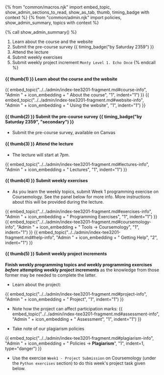{% from "common/macros.njk" import embed_topic, show_admin_sections_to_read, show_as_tab, thumb, timing_badge with context %}
{% from "common/admin.njk" import policies, show_admin_summary, topics with context %}

{% call show_admin_summary() %}
1. Learn about the course and the website
1. Submit the pre-course survey {{ timing_badge("by Saturday 2359") }}
1. Attend the lecture
1. Submit weekly exercises
1. Submit weekly project increment `Monty Level 1. Echo Once`
{% endcall %}


#### {{ thumb(1) }} Learn about the course and the website

{{ embed_topic("../../admin/index-tee3201-fragment.md#course-info", "Admin " + icon_embedding + " About the course", "1", indent="1") }}
{{ embed_topic("../../admin/index-tee3201-fragment.md#website-info", "Admin " + icon_embedding + " Using the website", "1", indent="1") }}


#### {{ thumb(2) }} Submit the pre-course survey  {{ timing_badge("by Saturday 2359", "secondary") }}

* Submit the pre-course survey, available on Canvas


#### {{ thumb(3) }} Attend the lecture

* The lecture will start at 7pm.

{{ embed_topic("../../admin/index-tee3201-fragment.md#lectures-info", "Admin " + icon_embedding + " Lectures", "1", indent="1") }}


#### {{ thumb(4) }} Submit weekly exercises

* As you learn the weekly topics, submit Week 1 programming exercise on Coursemology. See the panel below for more info. More instructions about this will be provided during the lecture.

{{ embed_topic("../../admin/index-tee3201-fragment.md#exercises-info", "Admin " + icon_embedding + " Programming Exercises", "1", indent="1") }}
{{ embed_topic("../../admin/index-tee3201-fragment.md#coursemology-info", "Admin " + icon_embedding + " Tools → Coursemology", "1", indent="1") }}
{{ embed_topic("../../admin/index-tee3201-fragment.md#help-info", "Admin " + icon_embedding + " Getting Help", "2", indent="1") }}


#### {{ thumb(5) }} Submit weekly project increments
<box type="important" seamless>

**Finish weekly programming topics and weekly programming exercises _before_ attempting weekly project increments** as the knowledge from those former may be needed to complete the latter.
</box>

* Learn about the project:

{{ embed_topic("../../admin/index-tee3201-fragment.md#project-info", "Admin " + icon_embedding + " Project", "1", indent="1") }}
<include src="montyFragment.md" boilerplate var-displacement="../.." var-header="**Monty - Overview**" var-fragment="monty-fragment.md#intro" />
<p/>

* Note how the project can affect participation marks:
{{ embed_topic("../../admin/index-tee3201-fragment.md#assessment-info", "Admin " + icon_embedding + " Assessment", "1", indent="1") }}

* Take note of our plagiarism policies

{{ embed_topic("../../admin/index-tee3201-fragment.md#plagiarism-info", "Admin " + icon_embedding + " Policies -> **Plagiarism**", "1", indent=1, type="danger") }}

<span id="week1-project">

* Use the exercise `Week1 - Project Submission` on Coursemology (under the `Python exercises` section) to do this week's project task given below.

<include src="montyFragment.md" boilerplate var-displacement="../.." var-header="**Level 1. Echo Once**" var-fragment="monty-fragment.md#monty1" />
</span>

